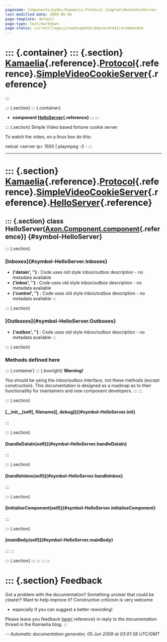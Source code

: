 ```yaml
---
pagename: Components/pydoc/Kamaelia.Protocol.SimpleVideoCookieServer
last-modified-date: 2009-06-05
page-template: default
page-type: text/markdown
page-status: current|legacy|needsupdate|deprecated|recommended
---
```

::: {.container}
::: {.section}
[Kamaelia](/Components/pydoc/Kamaelia.html){.reference}.[Protocol](/Components/pydoc/Kamaelia.Protocol.html){.reference}.[SimpleVideoCookieServer](/Components/pydoc/Kamaelia.Protocol.SimpleVideoCookieServer.html){.reference}
================================================================================================================================================================================================================================
:::

::: {.section}
::: {.container}
-   **component
    [HelloServer](/Components/pydoc/Kamaelia.Protocol.SimpleVideoCookieServer.HelloServer.html){.reference}**
:::
:::

::: {.section}
Simple Video based fortune cookie server

To watch the video, on a linux box do this:

netcat \<server ip\> 1500 \| plaympeg -2 -
:::

------------------------------------------------------------------------

::: {.section}
[Kamaelia](/Components/pydoc/Kamaelia.html){.reference}.[Protocol](/Components/pydoc/Kamaelia.Protocol.html){.reference}.[SimpleVideoCookieServer](/Components/pydoc/Kamaelia.Protocol.SimpleVideoCookieServer.html){.reference}.[HelloServer](/Components/pydoc/Kamaelia.Protocol.SimpleVideoCookieServer.HelloServer.html){.reference}
========================================================================================================================================================================================================================================================================================================================================

::: {.section}
class HelloServer([Axon.Component.component](/Docs/Axon/Axon.Component.component.html){.reference}) {#symbol-HelloServer}
---------------------------------------------------------------------------------------------------

::: {.section}
### [Inboxes]{#symbol-HelloServer.Inboxes}

-   **(\'datain\', \'\')** : Code uses old style inbox/outbox
    description - no metadata available
-   **(\'inbox\', \'\')** : Code uses old style inbox/outbox
    description - no metadata available
-   **(\'control\', \'\')** : Code uses old style inbox/outbox
    description - no metadata available
:::

::: {.section}
### [Outboxes]{#symbol-HelloServer.Outboxes}

-   **(\'outbox\', \'\')** : Code uses old style inbox/outbox
    description - no metadata available
:::

::: {.section}
### Methods defined here

::: {.container}
::: {.boxright}
**Warning!**

You should be using the inbox/outbox interface, not these methods
(except construction). This documentation is designed as a roadmap as to
their functionalilty for maintainers and new component developers.
:::
:::

::: {.section}
#### [\_\_init\_\_(self\[, filename\]\[, debug\])]{#symbol-HelloServer.__init__}
:::

::: {.section}
#### [handleDataIn(self)]{#symbol-HelloServer.handleDataIn}
:::

::: {.section}
#### [handleInbox(self)]{#symbol-HelloServer.handleInbox}
:::

::: {.section}
#### [initialiseComponent(self)]{#symbol-HelloServer.initialiseComponent}
:::

::: {.section}
#### [mainBody(self)]{#symbol-HelloServer.mainBody}
:::
:::

::: {.section}
:::
:::
:::
:::

::: {.section}
Feedback
========

Got a problem with the documentation? Something unclear that could be
clearer? Want to help improve it? Constructive criticism is very welcome
- especially if you can suggest a better rewording!

Please leave you feedback
[here](../../../cgi-bin/blog/blog.cgi?rm=viewpost&nodeid=1142023701){.reference}
in reply to the documentation thread in the Kamaelia blog.
:::

*\-- Automatic documentation generator, 05 Jun 2009 at 03:01:38 UTC/GMT*

